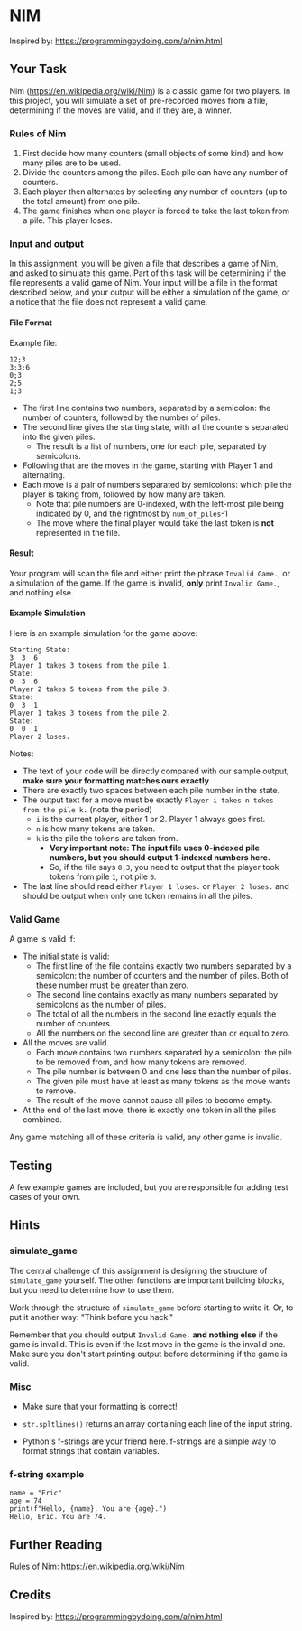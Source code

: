 # NIM
Inspired by: https://programmingbydoing.com/a/nim.html
## Your Task
Nim (https://en.wikipedia.org/wiki/Nim) is a classic game for two players.  In this project, you will simulate a set of pre-recorded moves from a file, determining if the moves are valid, and if they are, a winner.
### Rules of Nim
1. First decide how many counters (small objects of some kind) and how many piles are to be used.
2. Divide the counters among the piles.  Each pile can have any number of counters.
3. Each player then alternates by selecting any number of counters (up to the total amount) from one pile.
4. The game finishes when one player is forced to take the last token from a pile. This player loses.
### Input and output
In this assignment, you will be given a file that describes a game of Nim, and asked to simulate this game.  Part of this task will be determining if the file represents a valid game of Nim.
Your input will be a file in the format described below, and your output will be either a simulation of the game, or a notice that the file does not represent a valid game.
#### File Format
Example file:

    12;3
    3;3;6
    0;3
    2;5
    1;3
- The first line contains two numbers, separated by a semicolon: the number of counters, followed by the number of piles.
- The second line gives the starting state, with all the counters separated into the given piles. 
  - The result is a list of numbers, one for each pile, separated by semicolons.
- Following that are the moves in the game, starting with Player 1 and alternating.
- Each move is a pair of numbers separated by semicolons: which pile the player is taking from, followed by how many are taken.
  - Note that pile numbers are 0-indexed, with the left-most pile being indicated by 0, and the rightmost by `num_of_piles`-1
  - The move where the final player would take the last token is **not** represented in the file.
#### Result
Your program will scan the file and either print the phrase `Invalid Game.`, or a simulation of the game.  If the game is invalid, **only** print `Invalid Game.`, and nothing else.
#### Example Simulation
Here is an example simulation for the game above:

    Starting State:
    3  3  6
    Player 1 takes 3 tokens from the pile 1.
    State:
    0  3  6
    Player 2 takes 5 tokens from the pile 3.
    State:
    0  3  1
    Player 1 takes 3 tokens from the pile 2.
    State:
    0  0  1
    Player 2 loses.
Notes:
- The text of your code will be directly compared with our sample output, **make sure your formatting matches ours exactly**
- There are exactly two spaces between each pile number in the state.
- The output text for a move must be exactly `Player i takes n tokes from the pile k.` (note the period)
  - `i` is the current player, either 1 or 2.  Player 1 always goes first.
  - `n` is how many tokens are taken.
  - `k` is the pile the tokens are taken from. 
    - **Very important note: The input file uses 0-indexed pile numbers, but you should output 1-indexed numbers here.**
    - So, if the file says `0;3`, you need to output that the player took tokens from pile `1`, not pile `0`.
- The last line should read either `Player 1 loses.` or `Player 2 loses.` and should be output when only one token remains in all the piles.
### Valid Game
A game is valid if:
- The initial state is valid:
  - The first line of the file contains exactly two numbers separated by a semicolon: the number of counters and the number of piles.  Both of these number must be greater than zero.
  - The second line contains exactly as many numbers separated by semicolons as the number of piles.
  - The total of all the numbers in the second line exactly equals the number of counters.
  - All the numbers on the second line are greater than or equal to zero.
- All the moves are valid.
  - Each move contains two numbers separated by a semicolon: the pile to be removed from, and how many tokens are removed.
  - The pile number is between 0 and one less than the number of piles.
  - The given pile must have at least as many tokens as the move wants to remove.
  - The result of the move cannot cause all piles to become empty.
- At the end of the last move, there is exactly one token in all the piles combined.

Any game matching all of these criteria is valid, any other game is invalid.

## Testing
A few example games are included, but you are responsible for adding test cases of your own.
## Hints
### simulate_game
The central challenge of this assignment is designing the structure of `simulate_game` yourself.  The other functions are important building blocks, but you need to determine how to use them.

Work through the structure of `simulate_game` before starting to write it. Or, to put it another way: "Think before you hack."

Remember that you should output `Invalid Game.` **and nothing else** if the game is invalid.  This is even if the last move in the game is the invalid one.  Make sure you don't start printing output before determining if the game is valid.


### Misc
- Make sure that your formatting is correct!
- `str.spltlines()` returns an array containing each line of the input string.

- Python's f-strings are your friend here.  f-strings are a simple way to format strings that contain variables.
### f-string example
    name = "Eric"
    age = 74
    print(f"Hello, {name}. You are {age}.")
    Hello, Eric. You are 74.
## Further Reading
Rules of Nim: https://en.wikipedia.org/wiki/Nim
## Credits
Inspired by: https://programmingbydoing.com/a/nim.html